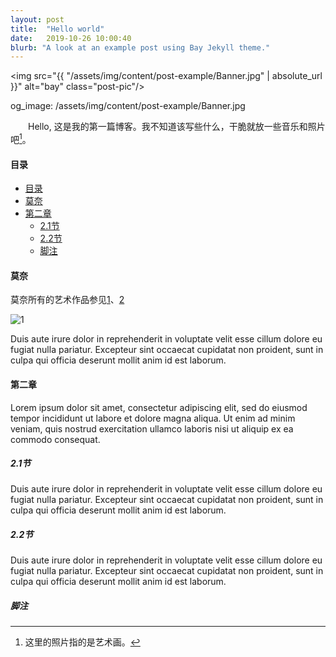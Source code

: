 ```yaml
---
layout: post
title:  "Hello world"
date:   2019-10-26 10:00:40
blurb: "A look at an example post using Bay Jekyll theme."
---
```


<img src="{{ "/assets/img/content/post-example/Banner.jpg" | absolute_url }}" alt="bay" class="post-pic"/>

og_image: /assets/img/content/post-example/Banner.jpg

&emsp;&emsp;Hello, 这是我的第一篇博客。我不知道该写些什么，干脆就放一些音乐和照片吧[^1]。


#### 目录
- [目录](#目录)
- [莫奈](#莫奈)
- [第二章](#第二章)
  - [2.1节](#21节)
  - [2.2节](#22节)
  - [脚注](#脚注)

#### 莫奈
莫奈所有的艺术作品参见[1](https://commons.wikimedia.org/wiki/Claude_Monet)、[2](https://www.wikiart.org/en/claude-monet)  

![1](https://upload.wikimedia.org/wikipedia/commons/7/73/Claude_Monet_-_L%27%C3%A9t%C3%A9_-_Champ_de_coquelicots.JPG "summmer")


Duis aute irure dolor in reprehenderit in voluptate velit esse cillum dolore eu fugiat nulla pariatur. Excepteur sint occaecat cupidatat non proident, sunt in culpa qui officia deserunt mollit anim id est laborum.



#### 第二章
Lorem ipsum dolor sit amet, consectetur adipiscing elit, sed do eiusmod tempor incididunt ut labore et dolore magna aliqua. Ut enim ad minim veniam, quis nostrud exercitation ullamco laboris nisi ut aliquip ex ea commodo consequat.



##### 2.1节
Duis aute irure dolor in reprehenderit in voluptate velit esse cillum dolore eu fugiat nulla pariatur. Excepteur sint occaecat cupidatat non proident, sunt in culpa qui officia deserunt mollit anim id est laborum.


##### 2.2节
Duis aute irure dolor in reprehenderit in voluptate velit esse cillum dolore eu fugiat nulla pariatur. Excepteur sint occaecat cupidatat non proident, sunt in culpa qui officia deserunt mollit anim id est laborum.



##### 脚注

[^1]: 这里的照片指的是艺术画。
